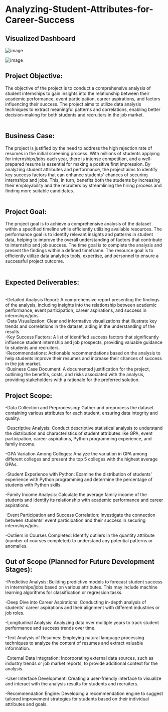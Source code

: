 # **Analyzing-Student-Attributes-for-Career-Success**

## **Visualized Dashboard**
![image](https://github.com/sdr999/Analyzing-Student-Attributes-for-Career-Success/assets/100745287/a196432f-e29d-4bca-aa27-4453365dbb54)

![image](https://github.com/sdr999/Analyzing-Student-Attributes-for-Career-Success/assets/100745287/78e3d481-cb95-4260-8a10-237b59bbf6bc)


## **Project Objective:**
The objective of the project is to conduct a comprehensive analysis of student internships to gain insights into the relationship between their academic performance, event participation, career aspirations, and factors influencing their success. The project aims to utilize data analysis techniques to extract meaningful patterns and correlations, enabling better decision-making for both students and recruiters in the job market.
<br><br>
## **Business Case:**
The project is justified by the need to address the high rejection rate of resumes in the initial screening process. With millions of students applying for internships/jobs each year, there is intense competition, and a well-prepared resume is essential for making a positive first impression. By analyzing student attributes and performance, the project aims to identify key success factors that can enhance students' chances of securing internships and jobs. This, in turn, benefits both the students by increasing their employability and the recruiters by streamlining the hiring process and finding more suitable candidates.
<br><br>
## **Project Goal:**
The project goal is to achieve a comprehensive analysis of the dataset within a specified timeline while efficiently utilizing available resources. The performance goal is to identify relevant insights and patterns in student data, helping to improve the overall understanding of factors that contribute to internship and job success. The time goal is to complete the analysis and present the findings within a defined timeframe. The resource goal is to efficiently utilize data analytics tools, expertise, and personnel to ensure a successful project outcome.
<br><br>
## **Expected Deliverables:**
<br>
-Detailed Analysis Report: A comprehensive report presenting the findings of the analysis, including insights into the relationship between academic performance, event participation, career aspirations, and success in internships/jobs.<br>
-Data Visualization: Clear and informative visualizations that illustrate key trends and correlations in the dataset, aiding in the understanding of the results.<br>
-Key Success Factors: A list of identified success factors that significantly influence student internship and job prospects, providing valuable guidance to students and recruiters.<br>
-Recommendations: Actionable recommendations based on the analysis to help students improve their resumes and increase their chances of success in the job market.<br>
-Business Case Document: A documented justification for the project, outlining the benefits, costs, and risks associated with the analysis, providing stakeholders with a rationale for the preferred solution.

## **Project Scope:**

-Data Collection and Preprocessing: Gather and preprocess the dataset containing various attributes for each student, ensuring data integrity and quality.

-Descriptive Analysis: Conduct descriptive statistical analysis to understand the distribution and characteristics of student attributes like GPA, event participation, career aspirations, Python programming experience, and family income.

-GPA Variation Among Colleges: Analyze the variation in GPA among different colleges and present the top 5 colleges with the highest average GPAs.

-Student Experience with Python: Examine the distribution of students' experience with Python programming and determine the percentage of students with Python skills.

-Family Income Analysis: Calculate the average family income of the students and identify its relationship with academic performance and career aspirations.

-Event Participation and Success Correlation: Investigate the connection between students' event participation and their success in securing internships/jobs.

-Outliers in Courses Completed: Identify outliers in the quantity attribute (number of courses completed) to understand any potential patterns or anomalies.

## **Out of Scope (Planned for Future Development Stages):**

-Predictive Analysis: Building predictive models to forecast student success in internships/jobs based on various attributes. This may include machine learning algorithms for classification or regression tasks.

-Deep Dive into Career Aspirations: Conducting in-depth analysis of students' career aspirations and their alignment with different industries or job roles.

-Longitudinal Analysis: Analyzing data over multiple years to track student performance and success trends over time.

-Text Analysis of Resumes: Employing natural language processing techniques to analyze the content of resumes and extract valuable information.

-External Data Integration: Incorporating external data sources, such as industry trends or job market reports, to provide additional context for the analysis.

-User Interface Development: Creating a user-friendly interface to visualize and interact with the analysis results for students and recruiters.

-Recommendation Engine: Developing a recommendation engine to suggest tailored improvement strategies for students based on their individual attributes and goals.
